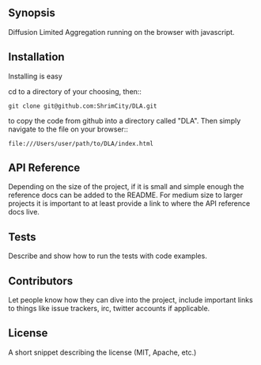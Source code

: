 ## Synopsis

Diffusion Limited Aggregation running on the browser with javascript.

## Installation

Installing is easy

cd to a directory of your choosing, then::
	   
	git clone git@github.com:ShrimCity/DLA.git
   
to copy the code from github into a directory called "DLA".  Then simply navigate to the file on your browser::

   	file:///Users/user/path/to/DLA/index.html



## API Reference

Depending on the size of the project, if it is small and simple enough the reference docs can be added to the README. For medium size to larger projects it is important to at least provide a link to where the API reference docs live.

## Tests

Describe and show how to run the tests with code examples.

## Contributors

Let people know how they can dive into the project, include important links to things like issue trackers, irc, twitter accounts if applicable.

## License

A short snippet describing the license (MIT, Apache, etc.)